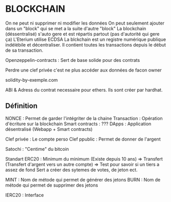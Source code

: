 # BLOCKCHAIN

On ne peut ni supprimer ni modifier les données
On peut seulement ajouter dans un "block" qui se met a la suite d'autre "block"
La blockchain (déssentralisé) s'auto gere et est répartis partout (pas d'autorité qui gere ça)
L'Eterium utilise ECDSA
La blckchain est un registre numérique publique indélébile et décentraliser. Il contient toutes les transactions depuis le début de sa transaction.

Openzeppelin-contracts : Sert de base solide pour des contrats

Perdre une clef privée c'est ne plus accéder aux données de facon owner

solidity-by-exemple.com

ABI & Adress du contrat necessaire pour ethers. Ils sont créer par hardhat.

## Définition

NONCE : Permet de garder l'intégriter de la chaine
Transaction : Opération d'écriture sur la blockchain
Smart contracts : ???
DApps : Application désentralisé (Webapp + Smart contracts)

Clef privée : Le compte perso
Clef ppublic : Permet de donner de l'argent

Satochi : "Centime" du bitcoin

Standart ERC20 : Minimum du minimum (Existe depuis 10 ans)
=> Transfert (Transfert d'argent vers un autre compte)
=> Test pour savoir si un tiers a assez de fond
Sert a créer des sytemes de votes, de jeton ect.

MINT : Nom de métode qui permet de générer des jetons
BURN : Nom de métode qui permet de supprimer des jetons

IERC20 : Interface
